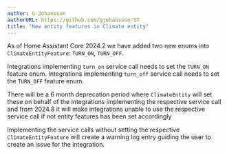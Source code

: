 ```yaml
---
author: G Johansson
authorURL: https://github.com/gjohansson-ST
title: "New entity features in Climate entity"
---
```


As of Home Assistant Core 2024.2 we have added two new enums into `ClimateEntityFeature`: `TURN_ON`, `TURN_OFF`.

Integrations implementing `turn_on` service call needs to set the `TURN_ON` feature enum.
Integrations implementing `turn_off` service call needs to set the `TURN_OFF` feature enum.

There will be a 6 month deprecation period where `ClimateEntity` will set these on behalf of the integrations implementing the respective service call and from 2024.8 it will make integrations unable to use the respective service call if not entity features has been set accordingly

Implementing the service calls without setting the respective `ClimateEntityFeature` will create a warning log entry guiding the user to create an issue for the integration.
